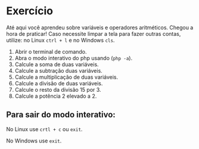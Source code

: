 # Exercício

Até aqui você aprendeu sobre variáveis e operadores aritméticos. Chegou a hora de praticar!
Caso necessite limpar a tela para fazer outras contas, utilize: no Linux `ctrl + l` e no Windows `cls`.

1. Abrir o terminal de comando.
2. Abra o modo interativo do php usando (`php -a`).
3. Calcule a soma de duas variáveis.
4. Calcule a subtração duas variáveis.
5. Calcule a multiplicação de duas variáveis.
6. Calcule a divisão de duas variáveis.
7. Calcule o resto da divisão 15 por 3.
8. Calcule a potência 2 elevado a 2.

## Para sair do modo interativo:

No Linux use `crtl + c` ou `exit`.

No Windows use `exit`.
